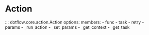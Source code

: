 # Action

::: dotflow.core.action.Action
    options:
        members:
            - func
            - task
            - retry
            - params
            - _run_action
            - _set_params
            - _get_context
            - _get_task
